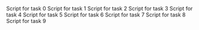 Script for task 0
Script for task 1
Script for task 2
Script for task 3
Script for task 4
Script for task 5
Script for task 6
Script for task 7
Script for task 8
Script for task 9
